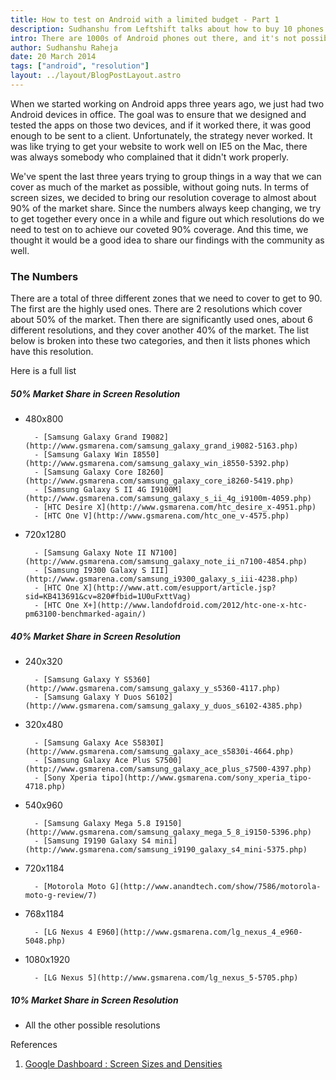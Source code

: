 ```yaml
---
title: How to test on Android with a limited budget - Part 1
description: Sudhanshu from Leftshift talks about how to buy 10 phones which will cover 90% of the different screen resolutions that you need to target
intro: There are 1000s of Android phones out there, and it's not possible to get each one of them to test out your new application. But what is possible, is to figure out which phones will help you cover 90% of the market.
author: Sudhanshu Raheja
date: 20 March 2014
tags: ["android", "resolution"]
layout: ../layout/BlogPostLayout.astro
---
```


When we started working on Android apps three years ago, we just had two Android devices in office. The goal was to ensure that we designed and tested the apps on those two devices, and if it worked there, it was good enough to be sent to a client. Unfortunately, the strategy never worked. It was like trying to get your website to work well on IE5 on the Mac, there was always somebody who complained that it didn't work properly.

We've spent the last three years trying to group things in a way that we can cover as much of the market as possible, without going nuts. In terms of screen sizes, we decided to bring our resolution coverage to almost about 90% of the market share. Since the numbers always keep changing, we try to get together every once in a while and figure out which resolutions do we need to test on to achieve our coveted 90% coverage. And this time, we thought it would be a good idea to share our findings with the community as well.

### The Numbers

There are a total of three different zones that we need to cover to get to 90. The first are the highly used ones. There are 2 resolutions which cover about 50% of the market. Then there are significantly used ones, about 6 different resolutions, and they cover another 40% of the market. The list below is broken into these two categories, and then it lists phones which have this resolution.

Here is a full list

##### 50% Market Share in Screen Resolution

- 480x800

      	- [Samsung Galaxy Grand I9082](http://www.gsmarena.com/samsung_galaxy_grand_i9082-5163.php)
      	- [Samsung Galaxy Win I8550](http://www.gsmarena.com/samsung_galaxy_win_i8550-5392.php)
      	- [Samsung Galaxy Core I8260](http://www.gsmarena.com/samsung_galaxy_core_i8260-5419.php)
      	- [Samsung Galaxy S II 4G I9100M](http://www.gsmarena.com/samsung_galaxy_s_ii_4g_i9100m-4059.php)
      	- [HTC Desire X](http://www.gsmarena.com/htc_desire_x-4951.php)
      	- [HTC One V](http://www.gsmarena.com/htc_one_v-4575.php)

- 720x1280

      	- [Samsung Galaxy Note II N7100](http://www.gsmarena.com/samsung_galaxy_note_ii_n7100-4854.php)
      	- [Samsung I9300 Galaxy S III](http://www.gsmarena.com/samsung_i9300_galaxy_s_iii-4238.php)
      	- [HTC One X](http://www.att.com/esupport/article.jsp?sid=KB413691&cv=820#fbid=1U0uFxttVag)
      	- [HTC One X+](http://www.landofdroid.com/2012/htc-one-x-htc-pm63100-benchmarked-again/)

##### 40% Market Share in Screen Resolution

- 240x320

      	- [Samsung Galaxy Y S5360](http://www.gsmarena.com/samsung_galaxy_y_s5360-4117.php)
      	- [Samsung Galaxy Y Duos S6102](http://www.gsmarena.com/samsung_galaxy_y_duos_s6102-4385.php)

- 320x480

      	- [Samsung Galaxy Ace S5830I](http://www.gsmarena.com/samsung_galaxy_ace_s5830i-4664.php)
      	- [Samsung Galaxy Ace Plus S7500](http://www.gsmarena.com/samsung_galaxy_ace_plus_s7500-4397.php)
      	- [Sony Xperia tipo](http://www.gsmarena.com/sony_xperia_tipo-4718.php)

- 540x960

      	- [Samsung Galaxy Mega 5.8 I9150](http://www.gsmarena.com/samsung_galaxy_mega_5_8_i9150-5396.php)
      	- [Samsung I9190 Galaxy S4 mini](http://www.gsmarena.com/samsung_i9190_galaxy_s4_mini-5375.php)

- 720x1184

      	- [Motorola Moto G](http://www.anandtech.com/show/7586/motorola-moto-g-review/7)

- 768x1184

      	- [LG Nexus 4 E960](http://www.gsmarena.com/lg_nexus_4_e960-5048.php)

- 1080x1920

      	- [LG Nexus 5](http://www.gsmarena.com/lg_nexus_5-5705.php)

##### 10% Market Share in Screen Resolution

- All the other possible resolutions

References

1. [Google Dashboard : Screen Sizes and Densities](http://developer.android.com/about/dashboards/index.html#Screens)

